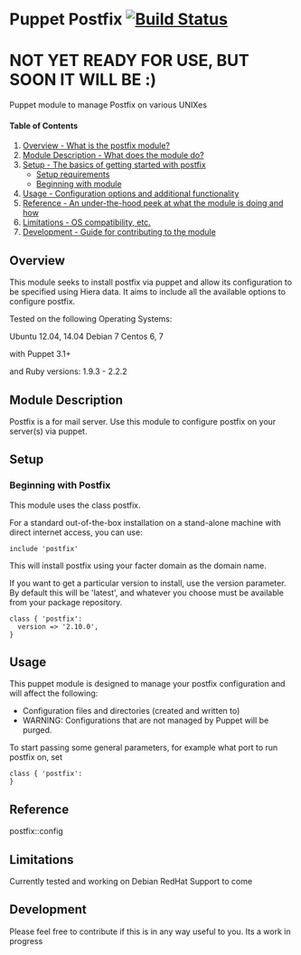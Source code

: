 # Puppet Postfix [![Build Status](https://travis-ci.org/tlcowling/tlcowling-postfix.svg?branch=master)](https://travis-ci.org/tlcowling/tlcowling-postfix)

# NOT YET READY FOR USE, BUT SOON IT WILL BE :)

Puppet module to manage Postfix on various UNIXes

#### Table of Contents

1. [Overview - What is the postfix module?](#overview)
2. [Module Description - What does the module do?](#module-description)
3. [Setup - The basics of getting started with postfix](#setup)
    * [Setup requirements](#setup-requirements)
    * [Beginning with module](#beginning-with-module)
4. [Usage - Configuration options and additional functionality](#usage)
5. [Reference - An under-the-hood peek at what the module is doing and how](#reference)
5. [Limitations - OS compatibility, etc.](#limitations)
6. [Development - Guide for contributing to the module](#development)

## Overview

This module seeks to install postfix via puppet and allow its configuration to be specified using
Hiera data. It aims to include all the available options to configure postfix.

Tested on the following Operating Systems:

Ubuntu 12.04, 14.04
Debian 7
Centos 6, 7

with Puppet 3.1+

and Ruby versions:
1.9.3 - 2.2.2 

## Module Description

Postfix is a for mail server.  Use this module to configure postfix on your
server(s) via puppet.

## Setup

### Beginning with Postfix

This module uses the class postfix. 

For a standard out-of-the-box installation on a stand-alone machine with direct internet access, you can use:

```puppet
include 'postfix'
```

This will install postfix using your facter domain as the domain name.

If you want to get a particular version to install, use the version parameter. By default this will be 'latest', and whatever you choose must be available from your package repository.

```puppet
class { 'postfix':
  version => '2.10.0',
}
```

## Usage

This puppet module is designed to manage your postfix configuration and will affect the following:
  - Configuration files and directories (created and written to)
  - WARNING: Configurations that are not managed by Puppet will be purged.


To start passing some general parameters, for example what port to run postfix on, set
```puppet
class { 'postfix':
}
```


## Reference

postfix::config

## Limitations

Currently tested and working on Debian
RedHat Support to come

## Development

Please feel free to contribute if this is in any way useful to you.
Its a work in progress

